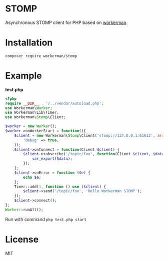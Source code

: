 # STOMP
Asynchronous STOMP client for PHP based on [workerman](https://github.com/walkor/workerman).

# Installation
```
composer require workerman/stomp
```

# Example
**test.php**
```php
<?php
require __DIR__ . '/../vendor/autoload.php';
use Workerman\Worker;
use Workerman\Lib\Timer;
use Workerman\Stomp\Client;

$worker = new Worker();
$worker->onWorkerStart = function(){
    $client = new Workerman\Stomp\Client('stomp://127.0.0.1:61613', array(
        'debug' => true,
    ));
    $client->onConnect = function(Client $client) {
        $client->subscribe('/topic/foo', function(Client $client, $data) {
            var_export($data);
        });
    };
    $client->onError = function ($e) {
        echo $e;
    };
    Timer::add(1, function () use ($client) {
        $client->send('/topic/foo', 'Hello Workerman STOMP');
    });
    $client->connect();
};
Worker::runAll();
```
Run with command ```php test.php start```


# License

MIT






